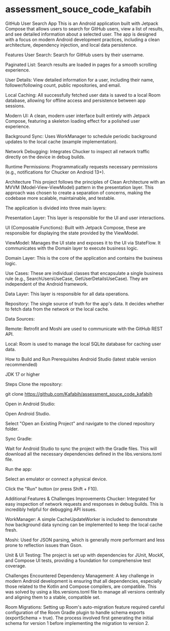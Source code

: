 # assessment_souce_code_kafabih

GitHub User Search App
This is an Android application built with Jetpack Compose that allows users to search for GitHub users, view a list of results, and see detailed information about a selected user. The app is designed with a focus on modern Android development practices, including a clean architecture, dependency injection, and local data persistence.

Features
User Search: Search for GitHub users by their username.

Paginated List: Search results are loaded in pages for a smooth scrolling experience.

User Details: View detailed information for a user, including their name, follower/following count, public repositories, and email.

Local Caching: All successfully fetched user data is saved to a local Room database, allowing for offline access and persistence between app sessions.

Modern UI: A clean, modern user interface built entirely with Jetpack Compose, featuring a skeleton loading effect for a polished user experience.

Background Sync: Uses WorkManager to schedule periodic background updates to the local cache (example implementation).

Network Debugging: Integrates Chucker to inspect all network traffic directly on the device in debug builds.

Runtime Permissions: Programmatically requests necessary permissions (e.g., notifications for Chucker on Android 13+).

Architecture
This project follows the principles of Clean Architecture with an MVVM (Model-View-ViewModel) pattern in the presentation layer. This approach was chosen to create a separation of concerns, making the codebase more scalable, maintainable, and testable.

The application is divided into three main layers:

Presentation Layer: This layer is responsible for the UI and user interactions.

UI (Composable Functions): Built with Jetpack Compose, these are responsible for displaying the state provided by the ViewModel.

ViewModel: Manages the UI state and exposes it to the UI via StateFlow. It communicates with the Domain layer to execute business logic.

Domain Layer: This is the core of the application and contains the business logic.

Use Cases: These are individual classes that encapsulate a single business rule (e.g., SearchUsersUseCase, GetUserDetailsUseCase). They are independent of the Android framework.

Data Layer: This layer is responsible for all data operations.

Repository: The single source of truth for the app's data. It decides whether to fetch data from the network or the local cache.

Data Sources:

Remote: Retrofit and Moshi are used to communicate with the GitHub REST API.

Local: Room is used to manage the local SQLite database for caching user data.

How to Build and Run
Prerequisites
Android Studio (latest stable version recommended)

JDK 17 or higher

Steps
Clone the repository:

git clone https://github.com/Kafabih/assessment_souce_code_kafabih

Open in Android Studio:

Open Android Studio.

Select "Open an Existing Project" and navigate to the cloned repository folder.

Sync Gradle:

Wait for Android Studio to sync the project with the Gradle files. This will download all the necessary dependencies defined in the libs.versions.toml file.

Run the app:

Select an emulator or connect a physical device.

Click the "Run" button (or press Shift + F10).

Additional Features & Challenges
Improvements
Chucker: Integrated for easy inspection of network requests and responses in debug builds. This is incredibly helpful for debugging API issues.

WorkManager: A simple CacheUpdateWorker is included to demonstrate how background data syncing can be implemented to keep the local cache fresh.

Moshi: Used for JSON parsing, which is generally more performant and less prone to reflection issues than Gson.

Unit & UI Testing: The project is set up with dependencies for JUnit, MockK, and Compose UI tests, providing a foundation for comprehensive test coverage.

Challenges Encountered
Dependency Management: A key challenge in modern Android development is ensuring that all dependencies, especially those related to the Kotlin and Compose compilers, are compatible. This was solved by using a libs.versions.toml file to manage all versions centrally and aligning them to a stable, compatible set.

Room Migrations: Setting up Room's auto-migration feature required careful configuration of the Room Gradle plugin to handle schema exports (exportSchema = true). The process involved first generating the initial schema for version 1 before implementing the migration to version 2.
